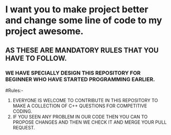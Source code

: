 # I want you to make project better and change some line of code to my project awesome.
## AS THESE ARE MANDATORY RULES THAT YOU HAVE TO FOLLOW.
### WE HAVE SPECIALLY DESIGN THIS REPOSITORY FOR BEGINNER WHO HAVE STARTED PROGRAMMING EARLIER.

#Rules:-
1. EVERYONE IS WELCOME TO CONTRIBUTE IN THIS REPOSITORY TO MAKE A COLLECTION OF C++ QUESTIONS FOR COMPETITIVE CODING.
2. IF YOU SEEN ANY PROBLEM IN OUR CODE THEN YOU CAN TO PROPOSE CHANGES AND THEN WE CHECK IT AND MERGE YOUR PULL REQUEST.
